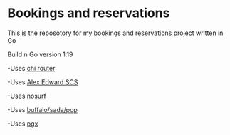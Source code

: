 # Bookings and reservations

This is the reposotory for my bookings and reservations project written in Go

Build n Go version 1.19

-Uses [chi router](github.com/go-chi/chi/v5)

-Uses [Alex Edward SCS](github.com/alexedwards/scs/v2)

-Uses [nosurf](github.com/justinas/nosurf)

-Uses [buffalo/sada/pop](https://github.com/gobuffalo/pop)

-Uses [pgx](github.com/jackc/pgx/v4)
